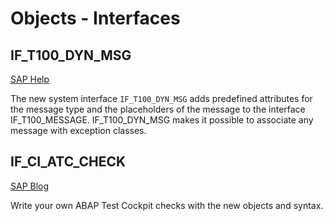 # Objects - Interfaces

## IF_T100_DYN_MSG
[SAP Help](https://help.sap.com/doc/abapdocu_latest_index_htm/latest/en-US/index.htm?file=abenif_t100_dyn_msg.htm)

The new system interface `IF_T100_DYN_MSG` adds predefined attributes for the message type and the placeholders of the message to the interface IF_T100_MESSAGE. IF_T100_DYN_MSG makes it possible to associate any message with exception classes.

## IF_CI_ATC_CHECK
[SAP Blog](https://community.sap.com/t5/technology-blogs-by-sap/how-to-create-your-own-atc-check-in-abap-development-tools-for-eclipse/ba-p/13512220)

Write your own ABAP Test Cockpit checks with the new objects and syntax.